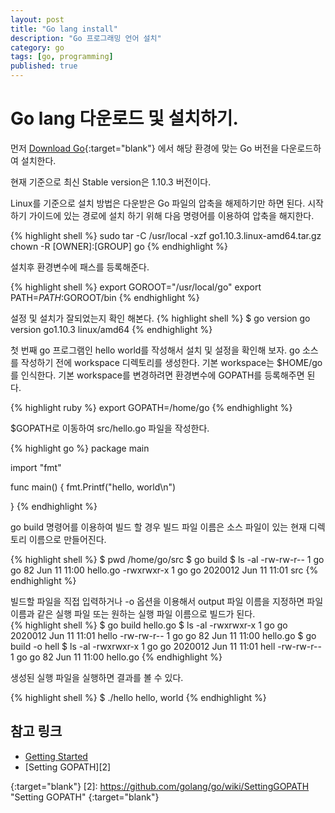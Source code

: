 ```yaml
---
layout: post
title: "Go lang install"
description: "Go 프로그래밍 언어 설치"
category: go
tags: [go, programming]
published: true
---
```


# Go lang 다운로드 및 설치하기. 
먼저 [Download Go](https://golang.org/dl/ "Download Go"){:target="blank"} 에서 해당 환경에 맞는 Go 버전을 다운로드하여 설치한다. 

현재 기준으로 최신 Stable version은 1.10.3 버전이다. 

Linux를 기준으로 설치 방법은 다운받은 Go 파일의 압축을 해제하기만 하면 된다.
시작하기 가이드에 있는 경로에 설치 하기 위해 다음 명령어를 이용하여 압축을 해지한다.

{% highlight shell %}
sudo tar -C /usr/local -xzf go1.10.3.linux-amd64.tar.gz
chown -R [OWNER]:[GROUP] go
{% endhighlight %}

설치후 환경변수에 패스를 등록해준다.

{% highlight shell %}
export GOROOT="/usr/local/go"
export PATH=$PATH:$GOROOT/bin 
{% endhighlight %}

설정 및 설치가 잘되었는지 확인 해본다.
{% highlight shell %}
$ go version 
go version go1.10.3 linux/amd64
{% endhighlight %}


첫 번째 go 프로그램인 hello world를 작성해서 설치 및 설정을 확인해 보자.
go 소스를 작성하기 전에 workspace 디렉토리를 생성한다.
기본 workspace는 $HOME/go를 인식한다.
기본 workspace를 변경하려면 환경변수에 GOPATH를 등록해주면 된다.

{% highlight ruby %}
export GOPATH=/home/go
{% endhighlight %}

$GOPATH로 이동하여 src/hello.go 파일을 작성한다.

{% highlight go %}
package main

import "fmt"

func main() {
    fmt.Printf("hello, world\n")

}
{% endhighlight %}

go build 명령어를 이용하여 빌드 할 경우 빌드 파일 이름은 소스 파일이 있는 현재 디렉토리 이름으로 만들어진다.

{% highlight shell %}
$ pwd 
/home/go/src
$ go build
$ ls -al
-rw-rw-r-- 1 go go      82 Jun 11 11:00 hello.go
-rwxrwxr-x 1 go go 2020012 Jun 11 11:01 src 
{% endhighlight %}

빌드할 파일을 직접 입력하거나 -o 옵션을 이용해서 output 파일 이름을 지정하면
파일 이름과 같은 실행 파일 또는 원하는 실행 파일 이름으로 빌드가 된다.  
{% highlight shell %}
$ go build hello.go
$ ls -al
-rwxrwxr-x 1 go go 2020012 Jun 11 11:01 hello 
-rw-rw-r-- 1 go go      82 Jun 11 11:00 hello.go
$ go build -o hell
$ ls -al
-rwxrwxr-x 1 go go 2020012 Jun 11 11:01 hell 
-rw-rw-r-- 1 go go      82 Jun 11 11:00 hello.go
{% endhighlight %}

생성된 실행 파일을 실행하면 결과를 볼 수 있다.

{% highlight shell %}
$ ./hello
hello, world
{% endhighlight %}

## 참고 링크

* [Getting Started][1]
* [Setting GOPATH][2]

[1]: https://golang.org/doc/install "Getting Started"
{:target="blank"}
[2]: https://github.com/golang/go/wiki/SettingGOPATH "Setting GOPATH"
{:target="blank"}
